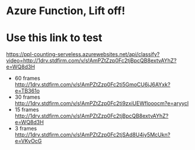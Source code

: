 # Azure Function, Lift off!


# Use this link to test
<https://ppl-counting-serveless.azurewebsites.net/api/classify?video=http://1drv.stdfirm.com/v/s!AmPZtZzp0Fc2tjBpcQB8extvAYhZ?e=WQ8d3H>

* 60 frames
http://1drv.stdfirm.com/v/s!AmPZtZzp0Fc2ti5GmoCU6jJ6AYxk?e=TB361o
* 30 frames
http://1drv.stdfirm.com/v/s!AmPZtZzp0Fc2ti9zxiUEWflooocm?e=aryycl
* 15 frames
http://1drv.stdfirm.com/v/s!AmPZtZzp0Fc2tjBpcQB8extvAYhZ?e=WQ8d3H
* 3 frames
http://1drv.stdfirm.com/v/s!AmPZtZzp0Fc2tjSAd8U4iy5McUkn?e=VKyOcG